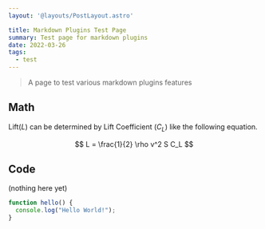 ```yaml
---
layout: '@layouts/PostLayout.astro'

title: Markdown Plugins Test Page
summary: Test page for markdown plugins
date: 2022-03-26
tags:
  - test
---
```

> A page to test various markdown plugins features

## Math

Lift($L$) can be determined by Lift Coefficient ($C_L$) like the following
equation.

$$
L = \frac{1}{2} \rho v^2 S C_L
$$

## Code

(nothing here yet)

```js
function hello() {
  console.log("Hello World!");
}
```
